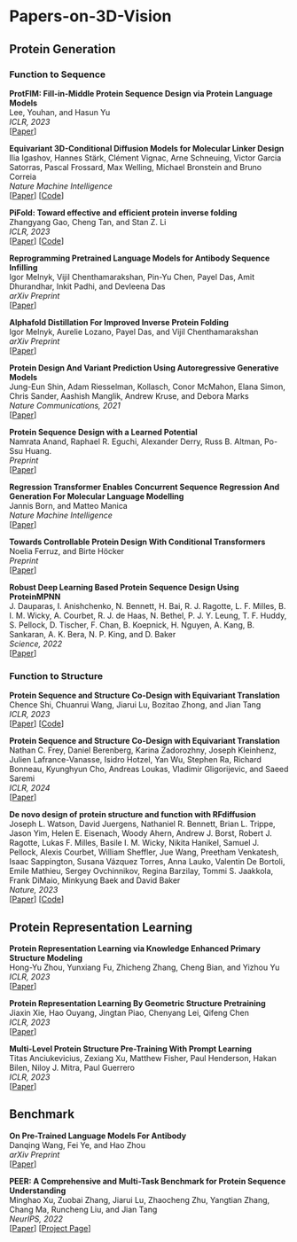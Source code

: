 # Papers-on-3D-Vision

## Protein Generation
 ### Function to Sequence
**ProtFIM: Fill-in-Middle Protein Sequence Design via Protein Language Models**   
Lee, Youhan, and Hasun Yu  
*ICLR, 2023*  
[[Paper](https://openreview.net/forum?id=9XAZBUfnefS)]

**Equivariant 3D-Conditional Diffusion Models for Molecular Linker Design**  
Ilia Igashov, Hannes Stärk, Clément Vignac, Arne Schneuing, Victor Garcia Satorras, Pascal Frossard, Max Welling, Michael Bronstein and Bruno Correia  
*Nature Machine Intelligence*  
[[Paper](https://www.nature.com/articles/s42256-024-00815-9)] [[Code](https://github.com/igashov/DiffLinker)]  

**PiFold: Toward effective and efficient protein inverse folding**  
Zhangyang Gao, Cheng Tan, and Stan Z. Li  
*ICLR, 2023*  
[[Paper](https://arxiv.org/abs/2209.12643)] [[Code](https://github.com/A4Bio/PiFold)]  

**Reprogramming Pretrained Language Models for Antibody Sequence Infilling**  
Igor Melnyk, Vijil Chenthamarakshan, Pin-Yu Chen, Payel Das, Amit Dhurandhar, Inkit Padhi, and Devleena Das  
*arXiv Preprint*  
[[Paper](https://arxiv.org/pdf/2210.07144v2)]

**Alphafold Distillation For Improved Inverse Protein Folding**  
Igor Melnyk, Aurelie Lozano, Payel Das, and Vijil Chenthamarakshan  
*arXiv Preprint*  
[[Paper](https://arxiv.org/abs/2210.03488)]

**Protein Design And Variant Prediction Using Autoregressive Generative Models**  
Jung-Eun Shin, Adam Riesselman, Kollasch, Conor McMahon, Elana Simon, Chris Sander, Aashish Manglik, Andrew Kruse, and Debora Marks  
*Nature Communications, 2021*  
[[Paper](https://www.nature.com/articles/s41467-021-22732-w)]

**Protein Sequence Design with a Learned Potential**  
Namrata Anand, Raphael R. Eguchi, Alexander Derry, Russ B. Altman, Po-Ssu Huang.  
*Preprint*  
[[Paper](https://doi.org/10.1101/2020.01.06.895466)]  

**Regression Transformer Enables Concurrent Sequence Regression And Generation For Molecular Language Modelling**  
Jannis Born, and Matteo Manica  
*Nature Machine Intelligence*  
[[Paper](https://www.nature.com/articles/s42256-023-00639-z)] 

**Towards Controllable Protein Design With Conditional Transformers**  
Noelia Ferruz, and Birte Höcker  
*Preprint*  
[[Paper](https://arxiv.org/pdf/2201.07338)]

**Robust Deep Learning Based Protein Sequence Design Using ProteinMPNN**  
J. Dauparas, I. Anishchenko, N. Bennett, H. Bai, R. J. Ragotte, L. F. Milles, B. I. M. Wicky, A. Courbet, R. J. de Haas, N. Bethel, P. J. Y. Leung, T. F. Huddy, S. Pellock, D. Tischer, F. Chan, B. Koepnick, H. Nguyen, A. Kang, B. Sankaran, A. K. Bera, N. P. King, and D. Baker  
*Science, 2022*  
[[Paper](https://www.science.org/doi/10.1126/science.add2187)] 

### Function to Structure

**Protein Sequence and Structure Co-Design with Equivariant Translation**   
Chence Shi, Chuanrui Wang, Jiarui Lu, Bozitao Zhong, and Jian Tang  
*ICLR, 2023*  
[[Paper](https://arxiv.org/abs/2210.08761)] [[Code](https://github.com/shichence/ProtSeed)]  

**Protein Sequence and Structure Co-Design with Equivariant Translation**   
Nathan C. Frey, Daniel Berenberg, Karina Zadorozhny, Joseph Kleinhenz, Julien Lafrance-Vanasse, Isidro Hotzel, Yan Wu, Stephen Ra, Richard Bonneau, Kyunghyun Cho, Andreas Loukas, Vladimir Gligorijevic, and Saeed Saremi  
*ICLR, 2024*  
[[Paper](https://arxiv.org/pdf/2306.12360)]

**De novo design of protein structure and function with RFdiffusion**   
Joseph L. Watson, David Juergens, Nathaniel R. Bennett, Brian L. Trippe, Jason Yim, Helen E. Eisenach, Woody Ahern, Andrew J. Borst, Robert J. Ragotte, Lukas F. Milles, Basile I. M. Wicky, Nikita Hanikel, Samuel J. Pellock, Alexis Courbet, William Sheffler, Jue Wang, Preetham Venkatesh, Isaac Sappington, Susana Vázquez Torres, Anna Lauko, Valentin De Bortoli, Emile Mathieu, Sergey Ovchinnikov, Regina Barzilay, Tommi S. Jaakkola, Frank DiMaio, Minkyung Baek and David Baker  
*Nature, 2023*  
[[Paper](https://www.nature.com/articles/s41586-023-06415-8)] [[Code](https://github.com/RosettaCommons/RFdiffusion)]  

## Protein Representation Learning
**Protein Representation Learning via Knowledge Enhanced Primary Structure Modeling**  
Hong-Yu Zhou, Yunxiang Fu, Zhicheng Zhang, Cheng Bian, and Yizhou Yu  
*ICLR, 2023*  
[[Paper](https://arxiv.org/abs/2301.13154)]  

**Protein Representation Learning By Geometric Structure Pretraining**  
Jiaxin Xie, Hao Ouyang, Jingtan Piao, Chenyang Lei, Qifeng Chen  
*ICLR, 2023*  
[[Paper](https://arxiv.org/abs/2203.06125)]  

**Multi-Level Protein Structure Pre-Training With Prompt Learning**  
Titas Anciukevicius, Zexiang Xu, Matthew Fisher, Paul Henderson, Hakan Bilen, Niloy J. Mitra, Paul Guerrero  
*ICLR, 2023*  
[[Paper](https://openreview.net/forum?id=XGagtiJ8XC)]


## Benchmark
**On Pre-Trained Language Models For Antibody**  
Danqing Wang, Fei Ye, and Hao Zhou  
*arXiv Preprint*  
[[Paper](https://arxiv.org/abs/2301.12112)]  

**PEER: A Comprehensive and Multi-Task Benchmark for Protein Sequence Understanding**  
Minghao Xu, Zuobai Zhang, Jiarui Lu, Zhaocheng Zhu, Yangtian Zhang, Chang Ma, Runcheng Liu, and Jian Tang  
*NeurIPS, 2022*  
[[Paper](https://arxiv.org/abs/2206.02096)]  [[Project Page](https://torchprotein.ai/benchmark)]   


